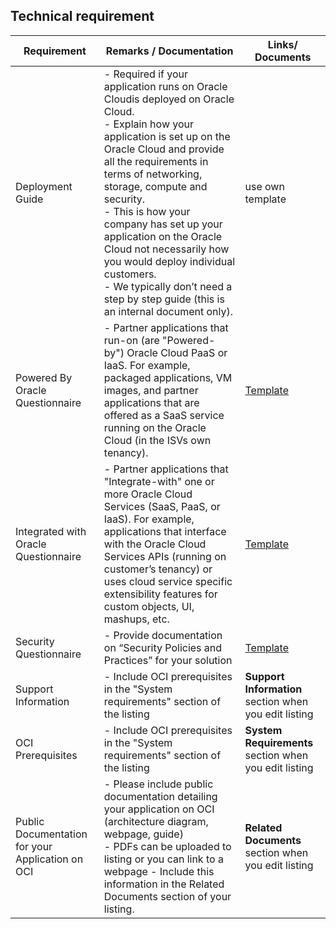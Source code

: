 ## Technical requirement

| Requirement        | Remarks / Documentation           | Links/ Documents  |
| ------------- |-------------| -----|
| Deployment Guide      | - Required if your application runs on Oracle Cloudis deployed on Oracle Cloud. <br/> - Explain how your application is set up on the Oracle Cloud and provide all the requirements in terms of networking, storage, compute and security. <br/>  - This is how your company has set up your application on the Oracle Cloud not necessarily how you would deploy individual customers. <br/> - We typically don’t need a step by step guide (this is an internal document only). | use own template |
| Powered By Oracle Questionnaire      | - Partner applications that run-on (are "Powered-by") Oracle Cloud PaaS or IaaS. For example, packaged applications, VM images, and partner applications that are offered as a SaaS service running on the Oracle Cloud (in the ISVs own tenancy).      |  [Template](https://partner.cloudmarketplace.oracle.com/partner/content?contentId=30117532) |
| Integrated with Oracle Questionnaire | - Partner applications that "Integrate-with" one or more Oracle Cloud Services (SaaS, PaaS, or IaaS). For example, applications that interface with the Oracle Cloud Services APIs (running on customer’s tenancy) or uses cloud service specific extensibility features for custom objects, UI, mashups, etc.       |    [Template](https://partner.cloudmarketplace.oracle.com/partner/content?contentId=30117505) |
| Security Questionnaire | - Provide documentation on “Security Policies and Practices” for your solution      |    [Template](https://partner.cloudmarketplace.oracle.com/partner/content?contentId=33821968) |
| Support Information | - Include OCI prerequisites in the "System requirements" section of the listing      |    **Support Information** section when you edit listing |
| OCI Prerequisites | - Include OCI prerequisites in the "System requirements" section of the listing      |    **System Requirements** section when you edit listing |
| Public Documentation for your Application on OCI | - Please include public documentation detailing your application on OCI (architecture diagram, webpage, guide) <br/> - PDFs can be uploaded to listing or you can link to a webpage - Include this information in the Related Documents section of your listing. |    **Related Documents** section when you edit listing |
